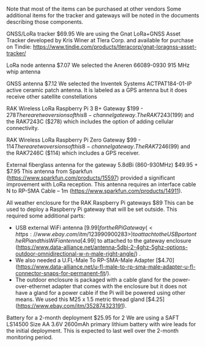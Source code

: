 Note that most of the items can be purchased at other vendors Some additional items for the tracker and gateways will be noted in the documents describing those components.   

GNSS/LoRa tracker $69.95
We are using the Gnat LoRa+GNSS Asset Tracker developed by Kris Winer at Tlera Corp. and available for purchase on Tindie: <https://www.tindie.com/products/tleracorp/gnat-loragnss-asset-tracker/>

LoRa node antenna  $7.07
We selected the Aneren 66089-0930 915 MHz whip antenna 

GNSS antenna  $7.12
We selected the Inventek Systems ACTPAT184-01-IP active ceramic patch antenna. It is labeled as a GPS antenna but it does receive other satellite constellations

RAK Wireless LoRa Raspberry Pi 3 B+ Gateway  $199 - $278
There are two versions of this 8-channel gateway. The RAK7243 ($199) and the RAK7243C ($278) which includes the option of adding cellular connectivity. 

RAK Wireless LoRa Raspberry Pi Zero Gateway  $99 - $114
There are two versions of this 8-channel gateway. The RAK7246 ($99) and the RAK7246C ($114) which includes a GPS receiver. 

External fiberglass antenna for the gateway 5.8dBi (860-930MHz) $49.95 + $7.95
	This antenna from Sparkfun (<https://www.sparkfun.com/products/15597>) provided a significant improvement with LoRa reception. This antenna requires an interface cable N to RP-SMA Cable – 1m  (<https://www.sparkfun.com/products/14911>). 

All weather enclosure for the RAK Raspberry Pi gateways  $89
This can be used to deploy a Raspberry Pi gateway that will be set outside. This required some additional parts:
- USB external WiFi antenna [$9.99] for the RPi Gateway (<https://www.ebay.com/itm/123990900283>) to attach to the USB port on the RPi and this WiFi antenna [$4.99] to attached to the gateway enclosure (<https://www.data-alliance.net/antenna-5dbi-2-4ghz-5ghz-options-outdoor-omnidirectional-w-n-male-right-angle/>) . 
- We also needed a U.FL-Male To RP-SMA-Male Adapter [$4.70] (<https://www.data-alliance.net/u-fl-male-to-rp-sma-male-adapter-u-fl-connector-snaps-for-permanent-fit>/).
- The outdoor enclosure is packaged with a cable gland for the power-over-ethernet adapter that comes with the enclosure but it does not have a gland for a power cable if the Pi will be powered using other means. We used this M25 x 1.5 metric thread gland [$4.25] (<https://www.ebay.com/itm/352874323191>).


Battery for a 2-month deployment  $25.95 for 2
We are using a SAFT LS14500 Size AA 3.6V 2600mAh primary lithium battery with wire leads for the initial deployment. This is expected to last well over the 2-month monitoring period.
